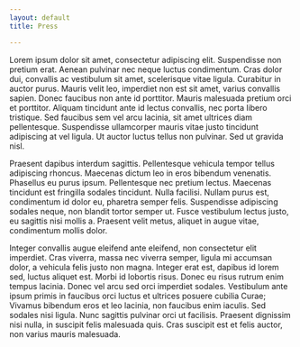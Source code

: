 ```yaml
---
layout: default
title: Press

---
```


Lorem ipsum dolor sit amet, consectetur adipiscing elit. Suspendisse non pretium erat. Aenean pulvinar nec neque luctus condimentum. Cras dolor dui, convallis ac vestibulum sit amet, scelerisque vitae ligula. Curabitur in auctor purus. Mauris velit leo, imperdiet non est sit amet, varius convallis sapien. Donec faucibus non ante id porttitor. Mauris malesuada pretium orci et porttitor. Aliquam tincidunt ante id lectus convallis, nec porta libero tristique. Sed faucibus sem vel arcu lacinia, sit amet ultrices diam pellentesque. Suspendisse ullamcorper mauris vitae justo tincidunt adipiscing at vel ligula. Ut auctor luctus tellus non pulvinar. Sed ut gravida nisl.

Praesent dapibus interdum sagittis. Pellentesque vehicula tempor tellus adipiscing rhoncus. Maecenas dictum leo in eros bibendum venenatis. Phasellus eu purus ipsum. Pellentesque nec pretium lectus. Maecenas tincidunt est fringilla sodales tincidunt. Nulla facilisi. Nullam purus est, condimentum id dolor eu, pharetra semper felis. Suspendisse adipiscing sodales neque, non blandit tortor semper ut. Fusce vestibulum lectus justo, eu sagittis nisi mollis a. Praesent velit metus, aliquet in augue vitae, condimentum mollis dolor.

Integer convallis augue eleifend ante eleifend, non consectetur elit imperdiet. Cras viverra, massa nec viverra semper, ligula mi accumsan dolor, a vehicula felis justo non magna. Integer erat est, dapibus id lorem sed, luctus aliquet est. Morbi id lobortis risus. Donec eu risus rutrum enim tempus lacinia. Donec vel arcu sed orci imperdiet sodales. Vestibulum ante ipsum primis in faucibus orci luctus et ultrices posuere cubilia Curae; Vivamus bibendum eros et leo lacinia, non faucibus enim iaculis. Sed sodales nisi ligula. Nunc sagittis pulvinar orci ut facilisis. Praesent dignissim nisi nulla, in suscipit felis malesuada quis. Cras suscipit est et felis auctor, non varius mauris malesuada.

